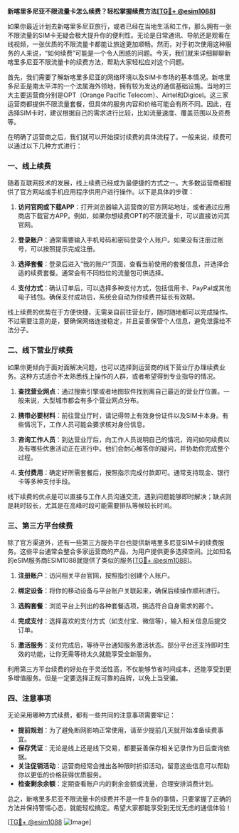 **新喀里多尼亚不限流量卡怎么续费？轻松掌握续费方法[[TG💪+ @esim1088](https://t.me/s/esim1088)]**

如果你最近计划去新喀里多尼亚旅行，或者已经在当地生活和工作，那么拥有一张不限流量的SIM卡无疑会极大提升你的便利性。无论是日常通讯、导航还是观看在线视频，一张优质的不限流量卡都能让旅途更加顺畅。然而，对于初次使用这种服务的人来说，“如何续费”可能是一个令人困惑的问题。今天，我们就来详细聊聊新喀里多尼亚不限流量卡的续费方法，帮助大家轻松应对这个问题。

首先，我们需要了解新喀里多尼亚的网络环境以及SIM卡市场的基本情况。新喀里多尼亚是南太平洋的一个法属海外领地，拥有较为发达的通信基础设施。当地的三大主要运营商分别是OPT（Orange Pacific Telecom）、Airtel和Digicel。这三家运营商都提供不限流量套餐，但具体的服务内容和价格可能会有所不同。因此，在选择SIM卡时，建议根据自己的需求进行比较，比如流量速度、覆盖范围以及资费等。

在明确了运营商之后，我们就可以开始探讨续费的具体流程了。一般来说，续费可以通过以下几种方式进行：

### 一、线上续费

随着互联网技术的发展，线上续费已经成为最便捷的方式之一。大多数运营商都提供了官方网站或手机应用程序供用户进行操作。以下是具体的步骤：

1. **访问官网或下载APP**：打开浏览器输入运营商的官方网站地址，或者通过应用商店下载官方APP。例如，如果你想续费OPT的不限流量卡，可以直接访问其官网。
   
2. **登录账户**：通常需要输入手机号码和密码登录个人账户。如果没有注册过账号，可以按照提示完成注册。

3. **选择套餐**：登录后进入“我的账户”页面，查看当前使用的套餐信息，并选择合适的续费套餐。通常会有不同档位的流量包可供选择。

4. **支付方式**：确认订单后，可以选择多种支付方式，包括信用卡、PayPal或其他电子钱包。确保支付成功后，系统会自动为你续费并延长有效期。

线上续费的优势在于方便快捷，无需亲自前往营业厅，随时随地都可以完成操作。不过需要注意的是，要确保网络连接稳定，并且妥善保管个人信息，避免泄露给不法分子。

### 二、线下营业厅续费

如果你更倾向于面对面解决问题，也可以选择到运营商的线下营业厅办理续费业务。这种方式适合不太熟悉线上操作的人群，或者希望得到专业指导的情况。

1. **查找营业网点**：通过搜索引擎或者地图软件找到离自己最近的营业厅位置。一般来说，大型城市都会有多个营业网点分布。

2. **携带必要材料**：前往营业厅时，请记得带上有效身份证件以及SIM卡本身。有些情况下，工作人员可能会要求核对身份信息。

3. **咨询工作人员**：到达营业厅后，向工作人员说明自己的情况，询问如何续费以及有哪些优惠活动正在进行中。他们会耐心解答你的疑问，并协助你完成整个过程。

4. **支付费用**：确定好所需套餐后，按照指示完成付款即可。通常支持现金、银行卡等多种支付手段。

线下续费的优点是可以直接与工作人员沟通交流，遇到问题能够即时解决；缺点则是耗时较长，尤其是在高峰时段可能需要排队等候较长时间。

### 三、第三方平台续费

除了官方渠道外，还有一些第三方服务平台也提供新喀里多尼亚SIM卡的续费服务。这些平台通常会整合多家运营商的产品，为用户提供更多选择空间。比如知名的eSIM服务商ESIM1088就提供了类似的服务[[TG💪+ @esim1088](https://t.me/s/esim1088)]。

1. **注册账户**：访问相关平台官网，按照指引创建个人账户。

2. **绑定设备**：将你的移动设备与平台账户关联起来，确保后续操作顺利进行。

3. **选购套餐**：浏览平台上列出的各种套餐选项，挑选符合自身需求的那个。

4. **完成支付**：选择喜欢的支付方式（如支付宝、微信等），输入相关信息后提交订单。

5. **激活服务**：支付完成后，等待平台通知服务激活状态。部分平台还支持即时生效的功能，让你无需等待太久就能享受全新服务。

利用第三方平台续费的好处在于灵活性高，不仅能够节省时间成本，还能享受到更多增值服务。但是一定要选择正规可靠的品牌，以免上当受骗。

### 四、注意事项

无论采用哪种方式续费，都有一些共同的注意事项需要牢记：

- **提前规划**：为了避免断网影响正常使用，请至少提前几天就开始准备续费事宜。
- **保存凭证**：无论是线上还是线下交易，都要妥善保存相关记录作为日后查询依据。
- **关注促销活动**：运营商经常会推出各种限时折扣活动，留意这些信息可以帮助你以更低的价格获得优质服务。
- **检查剩余余额**：定期查看账户内的剩余金额或流量，合理安排消费计划。

总之，新喀里多尼亚不限流量卡的续费并不是一件复杂的事情，只要掌握了正确的方法并保持警惕心态，就能轻松搞定。希望大家都能享受到无忧无虑的通信体验！

[[TG💪+ @esim1088](https://t.me/s/esim1088) ![Image](https://i.postimg.cc/4NQfJmqS/Snipaste-2025-05-13-00-14-12.png)]